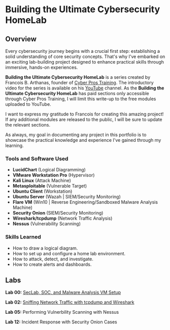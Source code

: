 # Building the Ultimate Cybersecurity HomeLab

## Overview

Every cybersecurity journey begins with a crucial first step: establishing a solid understanding of core security concepts. That's why I've embarked on an exciting lab-building project designed to enhance practical skills through immersive, hands-on experiences.

**Building the Ultimate Cybersecurity HomeLab** is a series created by Francois B. Arthanas, founder of <a href="https://www.cyberprostraining.com">Cyber Pros Training</a>. The introductory video for the series is available on his <a href="https://www.youtube.com/watch?v=KTuzRKmdmlQ">YouTube</a> channel. As the **Building the Ultimate Cybersecurity HomeLab** has paid sections only accessible through Cyber Pros Training, I will limit this write-up to the free modules uploaded to YouTube.

I want to express my gratitude to Francois for creating this amazing project! If any additional modules are released to the public, I will be sure to update the relevant sections. 

As always, my goal in documenting any project in this portfolio is to showcase the practical knowledge and experience I've gained through my learning.

### Tools and Software Used

- **LucidChart** (Logical Diagramming)
- **VMware Workstation Pro** (Hypervisor)
- **Kali Linux** (Attack Machine)
- **Metasploitable** (Vulnerable Target)
- **Ubuntu Client** (Workstation)
- **Ubuntu Server** (Wazah | SIEM/Security Monitoring)
- **Flare VM** (Win10 | Reverse Engineering/Sandboxed Malware Analysis Machine)
- **Security Onion** (SIEM/Security Monitoring)
- **Wireshark/tcpdump** (Network Traffic Analysis)
- **Nessus** (Vulnerability Scanning)

### Skills Learned

- How to draw a logical diagram.
- How to set up and configure a home lab environment.
- How to attack, detect, and investigate.
- How to create alerts and dashboards.

## Labs
**Lab 00:** <a href="https://github.com/marcietolbert/Building-the-Ultimate-Cybersecurity-HomeLab/blob/main/Labs/SEC-SOC-Malware-Analysis-VM-Setup.md">SecLab, SOC, and Malware Analysis VM Setup</a>

**Lab 02:** <a href="">Sniffing Network Traffic with tcpdump and Wireshark</a> 

**Lab 05:** Performing Vulnerbility Scanning with Nessus

**Lab 12:** Incident Response with Security Onion Cases
